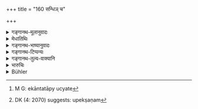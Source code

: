 +++
title = "160 सन्धिञ् च"

+++

<details><summary>गङ्गानथ-मूलानुवादः</summary>

Alliance, War, March, Halt, Bifurcation and seeking shelter—these six measures of policy he shall constantly ponder over.—(160)
</details>

<details><summary>मेधातिथिः</summary>

तत्र हिरण्यादिदानोभयानुग्रहार्थः **संधिः,** तद्विपरीतो **विग्रहः**, एकान्ततागमनं[^२१०] **यानम्**, उपेक्षायाम्[^२११] **आसनम्**, संधिविग्रहोपादानं **द्वैधीभावः**, परस्यात्मार्पणं **संश्रयः** । एते **षड् गुणाः** । एतेषां यस्मिन् गुणे ऽवस्थितो मन्येत "अहं शक्ष्यामि दुर्गं कारयितुम्, हस्तिनीर् बन्धयितुम्, खनीः खनयितुम्, वणिक्पथं प्रयोजयितुम्, जतुवनं छेदयितुम्, अदेवमातृकदेशे क्षेत्राणि बन्धयितुम् इत्य् एवमादीनि, परस्य वित्तानि व्याहर्तुम्," बुद्धिविघातार्थं गुणम् उपेयात् ॥ ७.१६० ॥


[^२११]:
     DK (4: 2070) suggests: upekṣaṇam


[^२१०]:
     M G: ekāntatāpy ucyate

_एवं च सति_ ।
</details>

<details><summary>गङ्गानथ-भाष्यानुवादः</summary>

Presents of gold and other things with a view to secure the good will of both parties constitute ‘*alliance*’; and the opposite of this is ‘*War*’;—going forward with a single purpose is ‘*March*’;—ignoring of the enemy leads to ‘*Halt*’;—putting forward terms of peace as well as of war constitutes ‘*Bifurcation*’;—and the surrendering of oneself to another is ‘*Seeking Shelter*’. These are the six ‘measures of policy’; and from among these he shall have recourse to that one by means of which, he feels, he would be enabled to erect fortifications, capture elephants, dig mines, carry on trade, cut down forests, raise embankments round fields in tracts not irrigated by rain, to win the wealth of other people, and so forth.—(160)
</details>

<details><summary>गङ्गानथ-टिप्पन्यः</summary>

See *Kāmandaka* (11.27).

This verse is quoted in *Parāśaramādhava* (Ācāra, p. 411);—and in
*Vīramitrodaya* (Rājanīti, p. 324), which adds the following
notes:—‘*Sandhi*’ is ‘alliance, entering into a compact, such as we shall help each other with elephants, horses and so forth,—‘*vigraha*’ is ‘war’,—‘*yāna*’ is ‘marching against the enemy’,—‘*āsana*’ is ‘staying within one’s own territories, not minding the war that may have been declared;’—‘*dvaidhībhāva*’ is ‘dividing one’s own forces into two parts’,—and in; *Nṛsiṃhaprasāda* (Saṃskāra, p. 72b).
</details>

<details><summary>गङ्गानथ-तुल्य-वाक्यानि</summary>

**(verses 7.160-161)  
**

*Viṣṇu* (3.39).—‘He shall resort, as the time demands, to the six
measures of making alliance and waging war, marching to battle and halting, seeking shelter and help and distributing his forces.’

*Yājñavalkya* (1.346).—‘He shall duly have recourse to alliance, war,
marching, sitting, seeking help and dividing his forces.’

*Arthaśāstra* (Part II, p. 237).—‘The circle of constituents forms the
source of the six Measures.—The six Measures are Alliance, War, Halting, Marching, Seeking Shelter and Duplicity—say the Teachers. According to Vātavyādhi, there are only two measures, all the six being included under Alliance and War. Alliance consists in entering into treaty; War in inflicting injury; Halting in disregarding; Marching in rising against the enemy; Seeking Shelter in surrendering oneself to another; and Duplicity in planning both peace and war.’

*Śukranīti* (4.7. 464, *et.seq*.).—‘The six constituents of state-craft
are—*Sandhi*, *Vigraha*, *Yāna*, *Āsana*, *Āśraya* and
*Dvaidhībhāva*;—*Sandhi*, Peace, is that by which a powerful enemy
becomes friendly;—*Vigraha*, War, is that by which the enemy is pressed and subdued;—*Yāna* is marching for the furtherance of one’s own interests and the destruction of the enemy’s;—*Āsana*, Entrenching, is that step by which one protects himself but destroys the enemy;—*Āśraya*, Seeking shelter, is that whereby even the weak becomes strong;—*Dvaidhībhāva* is the stationing of one’s troops in several directions.’

*Kāmandaka* (11.1).—‘There are six modes of foreign Policy—according to
some only two—Peace (including Duplicity and Shelter) and War (including Marching and Halting).
</details>

<details><summary>भारुचिः</summary>

अत्र हिरण्यादिनिबन्धन उभयानुग्र्हार्थः **संधिः** । तद्विपरीत **विग्रहः** । एकत्राभ्युच्चयो **यानम्** । उपेक्षणम् **आसनम्** । संधिविग्रहो[पादानं **द्वैधीभावः** । परा]र्पणं **संश्रयः** । एतान् **षड्गुणांश् चिन्तयेत् सदा** । एतेषां षण्णां यस्मिन् गुणे व्यवस्थितो मन्येताहं शक्ष्यामि दुर्गं कारयितुं हस्तिनो बन्धयितुं खनिं खानयितुं वणिक्[पथं प्रयोजयितुं शून्यनिवेशनं] कारयितुं कृषिं प्रयोजयितुं दारुवनं छेदयितुम् अदेवमातृकाणि च क्षेत्राणि बन्धयितुम् इत्य् एवमादीनि, परस्य च व्याहन्तुं वृद्धिविघातार्थम्, तद्गुणम् उपेयात् ॥ ७.१६० ॥

_एवं च सति ।_
</details>

<details><summary>Bühler</summary>

160	Let him constantly think of the six measures of royal policy (guna, viz.) alliance, war, marching, halting, dividing the army, and seeking protection.
</details>
